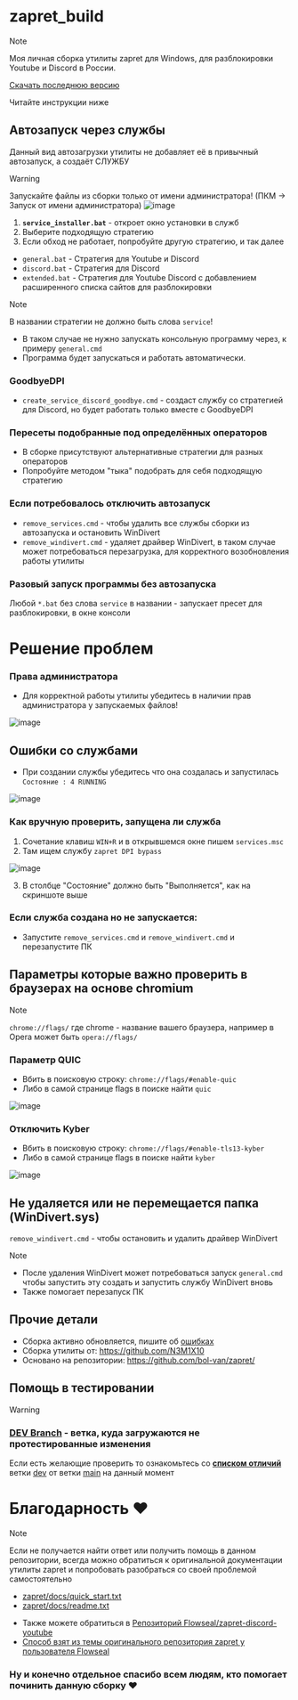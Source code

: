 # zapret_build

> [!NOTE]
> Моя личная сборка утилиты zapret для Windows, для разблокировки Youtube и Discord в России.
>
> [Скачать последнюю версию](https://github.com/N3M1X10/zapret_build/releases)
>
> Читайте инструкции ниже


## Автозапуск через службы

Данный вид автозагрузки утилиты не добавляет её в привычный автозапуск, а создаёт СЛУЖБУ

> [!warning]
> Запускайте файлы из сборки только от имени администратора! (ПКМ -> Запуск от имени администратора)
> ![image](https://github.com/user-attachments/assets/5d9cc6fc-aa53-4966-9fc3-87585d9d8b3c)

1. **`service_installer.bat`** - откроет окно установки в служб
2. Выберите подходящую стратегию
3. Если обход не работает, попробуйте другую стратегию, и так далее

- `general.bat` - Стратегия для Youtube и Discord
- `discord.bat` - Стратегия для Discord
- `extended.bat` - Стратегия для Youtube Discord с добавлением расширенного списка сайтов для разблокировки

>[!NOTE]
> В названии стратегии не должно быть слова `service`!
> - В таком случае не нужно запускать консольную программу через, к примеру `general.cmd`
> - Программа будет запускаться и работать автоматически.

### GoodbyeDPI
- `create_service_discord_goodbye.cmd` - создаст службу со стратегией для Discord, но будет работать только вместе с GoodbyeDPI

### Пересеты подобранные под определённых операторов

- В сборке присутствуют альтернативные стратегии для разных операторов
- Попробуйте методом "тыка" подобрать для себя подходящую стратегию


### Если потребовалось отключить автозапуск

- `remove_services.cmd` - чтобы удалить все службы сборки из автозапуска и остановить WinDivert
- `remove_windivert.cmd` - удаляет драйвер WinDivert, в таком случае может потребоваться перезагрузка, для корректного возобновления работы утилиты


### Разовый запуск программы без автозапуска

Любой `*.bat` без слова `service` в названии - запускает пресет для разблокировки, в окне консоли


# Решение проблем

### Права администратора
- Для корректной работы утилиты убедитесь в наличии прав администратора у запускаемых файлов!

![image](https://github.com/user-attachments/assets/5d9cc6fc-aa53-4966-9fc3-87585d9d8b3c)


## Ошибки со службами
- При создании службы убедитесь что она создалась и запустилась
`Состояние : 4 RUNNING`

![image](https://github.com/user-attachments/assets/360ef9a5-626b-4de1-93ef-0efda752562b)


### Как вручную проверить, запущена ли служба
1. Сочетание клавиш `WIN+R` и в открывшемся окне пишем `services.msc`
2. Там ищем службу `zapret DPI bypass`

![image](https://github.com/user-attachments/assets/93b3de65-ecc5-4476-88bb-eebeb004fb73)

3. В столбце "Состояние" должно быть "Выполняется", как на скриншоте выше

### Если служба создана но не запускается:

- Запустите `remove_services.cmd` и `remove_windivert.cmd` и перезапустите ПК

## Параметры которые важно проверить в браузерах на основе chromium

> [!NOTE]
> `chrome://flags/` где chrome - название вашего браузера, например в Opera может быть `opera://flags/`

### Параметр QUIC 
- Вбить в поисковую строку: `chrome://flags/#enable-quic`
- Либо в самой странице flags в поиске найти `quic`

![image](https://github.com/user-attachments/assets/f9f5a2b4-790a-48ae-8747-0047370835c7)


### Отключить Kyber 
- Вбить в поисковую строку: `chrome://flags/#enable-tls13-kyber`
- Либо в самой странице flags в поиске найти `kyber`

![image](https://github.com/user-attachments/assets/0f2f0c45-795e-425b-bb35-7d87b3ce5b5f)

## Не удаляется или не перемещается папка (WinDivert.sys)
`remove_windivert.cmd` - чтобы остановить и удалить драйвер WinDivert
> [!NOTE]
> - После удаления WinDivert может потребоваться запуск `general.cmd` чтобы запустить эту создать и запустить службу WinDivert вновь
> - Также помогает перезапуск ПК


## Прочие детали

- Сборка активно обновляется, пишите об [ошибках](https://github.com/N3M1X10/zapret_build/issues)
- Сборка утилиты от: https://github.com/N3M1X10
- Основано на репозитории: https://github.com/bol-van/zapret/

## Помощь в тестировании
> [!warning]
> ### [DEV Branch](https://github.com/N3M1X10/zapret_build/tree/dev) - ветка, куда загружаются не протестированные изменения
Если есть желающие проверить то ознакомьтесь со [**списком отличий**](https://github.com/N3M1X10/zapret_build/compare/main...dev) ветки [dev](https://github.com/N3M1X10/zapret_build/tree/dev) от ветки [main](https://github.com/N3M1X10/zapret_build/) на данный момент

# Благодарность ❤

> [!NOTE]
> Если не получается найти ответ или получить помощь в данном репозитории,
> всегда можно обратиться к оригинальной документации утилиты zapret и попробовать разобраться со своей проблемой самостоятельно
> - [zapret/docs/quick_start.txt](https://github.com/bol-van/zapret/blob/master/docs/quick_start.txt)
> - [zapret/docs/readme.txt](https://github.com/bol-van/zapret/blob/master/docs/readme.txt)

- Также можете обратиться в [Репозиторий Flowseal/zapret-discord-youtube](https://github.com/Flowseal/zapret-discord-youtube)
- [Способ взят из темы оригинального репозитория zapret у пользователя Flowseal](https://github.com/bol-van/zapret/issues/455#issuecomment-2400503770)


### Ну и конечно отдельное спасибо всем людям, кто помогает починить данную сборку ❤
